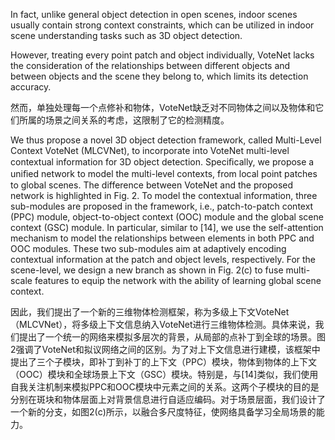 In fact, unlike general object detection in open scenes, indoor scenes usually contain strong context constraints, which can be utilized in indoor scene understanding tasks such as 3D object detection.

However, treating every point patch and object individually, VoteNet lacks the consideration of the relationships between different objects and between objects and the scene they belong to, which limits its detection accuracy.

然而，单独处理每一个点修补和物体，VoteNet缺乏对不同物体之间以及物体和它们所属的场景之间关系的考虑，这限制了它的检测精度。

We thus propose a novel 3D object detection framework, called Multi-Level Context VoteNet (MLCVNet), to incorporate into VoteNet multi-level contextual information for 3D object detection. Speciﬁcally, we propose a uniﬁed network to model the multi-level contexts, from local point patches to global scenes. The difference between VoteNet and the proposed network is highlighted in Fig. 2. To model the contextual information, three sub-modules are proposed in the framework, i.e., patch-to-patch context (PPC) module, object-to-object context (OOC) module and the global scene context (GSC) module. In particular, similar to [14], we use the self-attention mechanism to model the relationships between elements in both PPC and OOC modules. These two sub-modules aim at adaptively encoding contextual information at the patch and object levels, respectively. For the scene-level, we design a new branch as shown in Fig. 2(c) to fuse multi-scale features to equip the network with the ability of learning global scene context.

因此，我们提出了一个新的三维物体检测框架，称为多级上下文VoteNet（MLCVNet），将多级上下文信息纳入VoteNet进行三维物体检测。具体来说，我们提出了一个统一的网络来模拟多层次的背景，从局部的点补丁到全球的场景。图2强调了VoteNet和拟议网络之间的区别。为了对上下文信息进行建模，该框架中提出了三个子模块，即补丁到补丁的上下文（PPC）模块，物体到物体的上下文（OOC）模块和全球场景上下文（GSC）模块。特别是，与[14]类似，我们使用自我关注机制来模拟PPC和OOC模块中元素之间的关系。这两个子模块的目的是分别在斑块和物体层面上对背景信息进行自适应编码。对于场景层面，我们设计了一个新的分支，如图2(c)所示，以融合多尺度特征，使网络具备学习全局场景的能力。

